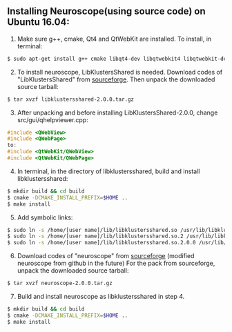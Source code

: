 ## Installing Neuroscope(using source code) on Ubuntu 16.04:


1. Make sure g++, cmake, Qt4 and QtWebKit are installed. To install, in terminal: 
```bash
$ sudo apt-get install g++ cmake libqt4-dev libqtwebkit4 libqtwebkit-dev
```
2. To install neuroscope, LibKlustersShared is needed. Download codes of "LibKlustersShared" from [sourceforge](http://neurosuite.sourceforge.net/GNULinux.html). Then unpack the downloaded source tarball: 
```bash
$ tar xvzf libklustersshared-2.0.0.tar.gz
```

3. After unpacking and before installing LibKlustersShared-2.0.0, change src/gui/qhelpviewer.cpp:
```cpp
#include <QWebView>
#include <QWebPage>
to:
#include <QtWebKit/QWebView>
#include <QtWebKit/QWebPage>
```
4. In terminal, in the directory of libklustersshared, build and install libklustersshared:
```bash
$ mkdir build && cd build
$ cmake -DCMAKE_INSTALL_PREFIX=$HOME .. 
$ make install
```
5. Add symbolic links:
```bash
$ sudo ln -s /home/[user name]/lib/libklustersshared.so /usr/lib/libklustersshared.so
$ sudo ln -s /home/[user name]/lib/libklustersshared.so.2 /usr/lib/libklustersshared.so.2
$ sudo ln -s /home/[user name]/lib/libklustersshared.so.2.0.0 /usr/lib/libklustersshared.so.2.0.0
```
6. Download codes of "neuroscope" from [sourceforge](http://neurosuite.sourceforge.net/GNULinux.html) (modified neuroscope from github in the future)
For the pack from sourceforge, unpack the downloaded source tarball:
```bash
$ tar xvzf neuroscope-2.0.0.tar.gz
```
7. Build and install neuroscope as libklustersshared in step 4.
```bash
$ mkdir build && cd build
$ cmake -DCMAKE_INSTALL_PREFIX=$HOME .. 
$ make install
```
